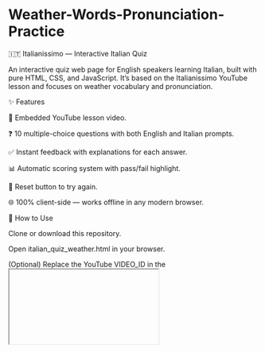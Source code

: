 # Weather-Words-Pronunciation-Practice

🇮🇹 Italianissimo — Interactive Italian Quiz

An interactive quiz web page for English speakers learning Italian, built with pure HTML, CSS, and JavaScript.
It’s based on the Italianissimo YouTube lesson
 and focuses on weather vocabulary and pronunciation.

✨ Features

🎥 Embedded YouTube lesson video.

❓ 10 multiple-choice questions with both English and Italian prompts.

✅ Instant feedback with explanations for each answer.

📊 Automatic scoring system with pass/fail highlight.

🔄 Reset button to try again.

🌐 100% client-side — works offline in any modern browser.

🚀 How to Use

Clone or download this repository.

Open italian_quiz_weather.html in your browser.

(Optional) Replace the YouTube VIDEO_ID in the <iframe> with your own lesson video.

Customize the quiz by editing the QUIZ array inside the <script> tag.

🎯 Who Is This For?

Students practicing Italian listening and speaking.

Teachers creating quick, reusable quizzes for their lessons.

Anyone following the Italianissimo channel who wants to reinforce vocabulary.
